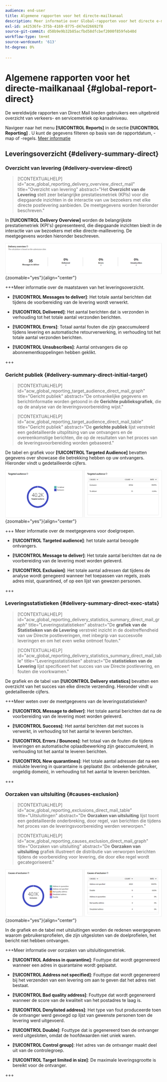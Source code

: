 ```yaml
---
audience: end-user
title: Algemene rapporten voor het directe-mailkanaal
description: Meer informatie over Global-rapporten voor het directe e-mailkanaal
exl-id: a42536fe-375b-4169-8775-d47ed26692f8
source-git-commit: d58b9e9b32b85acfbd58dfcbef2000f859feb40d
workflow-type: tm+mt
source-wordcount: '613'
ht-degree: 0%

---
```


# Algemene rapporten voor het directe-mailkanaal {#global-report-direct}

De wereldwijde rapporten van Direct Mail bieden gebruikers een uitgebreid overzicht van verkeers- en servicemetriek op kanaalniveau.

Navigeer naar het menu **[!UICONTROL Reports]** in de sectie **[!UICONTROL Reporting]** . U kunt de gegevens filteren op basis van de rapportdatum, -map of -regels. [Meer informatie](global-reports.md)

## Leveringsoverzicht {#delivery-summary-direct}

### Overzicht van levering {#delivery-overview-direct}

>[!CONTEXTUALHELP]
>id="acw_global_reporting_delivery_overview_direct_mail"
>title="Overzicht van levering"
>abstract="Het **Overzicht van de Levering** stelt zeer belangrijke prestatiesmetriek (KPIs) voor die diepgaande inzichten in de interactie van uw bezoekers met elke directe postlevering aanbieden. De meetgegevens worden hieronder beschreven."

In **[!UICONTROL Delivery Overview]** worden de belangrijkste prestatiemetriek (KPI&#39;s) gepresenteerd, die diepgaande inzichten biedt in de interactie van uw bezoekers met elke directe-maillevering. De meetgegevens worden hieronder beschreven.

![&#x200B; Dit beeld toont de metriek van het leveringsoverzicht voor directe postleveringen.](assets/global_report_direct_mail_delivery_overview.png){zoomable="yes"}{align="center"}

+++Meer informatie over de maatstaven van het leveringsoverzicht.

* **[!UICONTROL Messages to deliver]**: Het totale aantal berichten dat tijdens de voorbereiding van de levering wordt verwerkt.

* **[!UICONTROL Delivered]**: Het aantal berichten dat is verzonden in verhouding tot het totale aantal verzonden berichten.

* **[!UICONTROL Errors]**: Totaal aantal fouten die zijn geaccumuleerd tijdens levering en automatische retourverwerking, in verhouding tot het totale aantal verzonden berichten.

* **[!UICONTROL Unsubscribes]**: Aantal ontvangers die op abonnementkoppelingen hebben geklikt.

+++

### Gericht publiek {#delivery-summary-direct-initial-target}

>[!CONTEXTUALHELP]
>id="acw_global_reporting_target_audience_direct_mail_graph"
>title="Gericht publiek"
>abstract="De ontvankelijke gegevens en berichtinformatie worden getoond in de **Gerichte publieksgrafiek**, die op de analyse van de leveringsvoorbereiding wijst."

>[!CONTEXTUALHELP]
>id="acw_global_reporting_target_audience_direct_mail_table"
>title="Gericht publiek"
>abstract="De **gerichte publiek** lijst verstrekt een gedetailleerde uitsplitsing van uw ontvangers en de overeenkomstige berichten, die op de resultaten van het proces van de leveringsvoorbereiding worden gebaseerd."

De tabel en grafiek voor **[!UICONTROL Targeted Audience]** bevatten gegevens over showcase die betrekking hebben op uw ontvangers. Hieronder vindt u gedetailleerde cijfers.

![&#x200B; Dit beeld toont de gerichte publieksmetriek voor directe postleveringen.](assets/global_report_direct_mail_targeted_audience.png){zoomable="yes"}{align="center"}

+++ Meer informatie over de meetgegevens voor doelgroepen.

* **[!UICONTROL Targeted audience]**: het totale aantal beoogde ontvangers.

* **[!UICONTROL Message to deliver]**: Het totale aantal berichten dat na de voorbereiding van de levering moet worden geleverd.

* **[!UICONTROL Exclusion]**: Het totale aantal adressen dat tijdens de analyse wordt genegeerd wanneer het toepassen van regels, zoals adres mist, quarantined, of op een lijst van gewezen personen.

+++

### Leveringsstatistieken {#delivery-summary-direct-exec-stats}

>[!CONTEXTUALHELP]
>id="acw_global_reporting_delivery_statistics_summary_direct_mail_graph"
>title="Leveringsstatistieken"
>abstract="De **grafiek van de Statistieken van de Levering** verstrekt inzicht in de doeltreffendheid van uw Directe postleveringen, met inbegrip van succesvolle leveringen en om het even welke ontmoet fouten."

>[!CONTEXTUALHELP]
>id="acw_global_reporting_delivery_statistics_summary_direct_mail_table"
>title="Leveringsstatistieken"
>abstract="De **statistieken van de Levering** lijst specificeert het succes van uw Directe postlevering, en fouten die voorkwamen."

De grafiek en de tabel van **[!UICONTROL Delivery statistics]** bevatten een overzicht van het succes van elke directe verzending. Hieronder vindt u gedetailleerde cijfers.

+++Meer weten over de meetgegevens van de leveringsstatistieken?

* **[!UICONTROL Message to deliver]**: Het totale aantal berichten dat na de voorbereiding van de levering moet worden geleverd.

* **[!UICONTROL Success]**: Het aantal berichten dat met succes is verwerkt, in verhouding tot het aantal te leveren berichten.

* **[!UICONTROL Errors / Bounces]**: het totaal van de fouten die tijdens leveringen en automatische oplaadbewerking zijn geaccumuleerd, in verhouding tot het aantal te leveren berichten.

* **[!UICONTROL New quarantines]**: Het totale aantal adressen dat na een mislukte levering in quarantaine is geplaatst (bv. onbekende gebruiker, ongeldig domein), in verhouding tot het aantal te leveren berichten.

+++

### Oorzaken van uitsluiting {#causes-exclusion}

>[!CONTEXTUALHELP]
>id="acw_global_reporting_exclusions_direct_mail_table"
>title="Uitsluitingen"
>abstract="De **Oorzaken van uitsluiting** lijst toont een gedetailleerde onderbreking, door regel, van berichten die tijdens het proces van de leveringsvoorbereiding werden verworpen."

>[!CONTEXTUALHELP]
>id="acw_global_reporting_causes_exclusion_direct_mail_graph"
>title="Oorzaken van uitsluiting"
>abstract="De **Oorzaken van uitsluiting** grafiek illustreert de distributie van verworpen berichten tijdens de voorbereiding voor levering, die door elke regel wordt gecategoriseerd."

![&#x200B; Dit beeld toont de oorzaken van uitsluitingsmetriek voor directe postleveringen.](assets/global_report_direct_mail_exclusions.png){zoomable="yes"}{align="center"}

In de grafiek en de tabel met uitsluitingen worden de redenen weergegeven waarom gebruikersprofielen, die zijn uitgesloten van de doelprofielen, het bericht niet hebben ontvangen.

+++Meer informatie over oorzaken van uitsluitingsmetriek.

* **[!UICONTROL Address in quarantine]**: Fouttype dat wordt gegenereerd wanneer een adres in quarantaine wordt geplaatst.

* **[!UICONTROL Address not specified]**: Fouttype dat wordt gegenereerd bij het verzenden van een levering om aan te geven dat het adres niet bestaat.

* **[!UICONTROL Bad quality address]**: Fouttype dat wordt gegenereerd wanneer de score van de kwaliteit van het postadres te laag is.

* **[!UICONTROL Denylisted address]**: Het type van fout produceerde toen de ontvanger werd gevoegd op lijst van gewenste personen toen de levering werd uitgevoerd.

* **[!UICONTROL Double]**: Fouttype dat is gegenereerd toen de ontvanger werd uitgesloten, omdat de hoofdwaarden niet uniek waren.

* **[!UICONTROL Control group]**: Het adres van de ontvanger maakt deel uit van de controlegroep.

* **[!UICONTROL Target limited in size]**: De maximale leveringsgrootte is bereikt voor de ontvanger.

+++